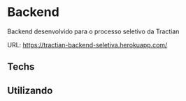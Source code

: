 # Backend

Backend desenvolvido para o processo seletivo da Tractian

URL: https://tractian-backend-seletiva.herokuapp.com/

## Techs


## Utilizando

